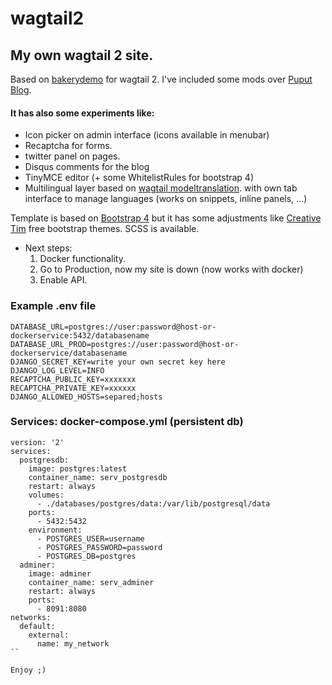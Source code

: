# wagtail2
## My own wagtail 2 site.

Based on [bakerydemo](https://github.com/wagtail/bakerydemo) for wagtail 2. I've included some mods over [Puput Blog](https://github.com/APSL/puput).

#### It has also some experiments like:
* Icon picker on admin interface (icons available in menubar)
* Recaptcha for forms.
* twitter panel on pages.
* Disqus comments for the blog
* TinyMCE editor (+ some WhitelistRules for bootstrap 4)
* Multilingual layer based on [wagtail modeltranslation](https://github.com/infoportugal/wagtail-modeltranslation).
with own tab interface to manage languages (works on snippets, inline panels, ...)

Template is based on [Bootstrap 4](https://getbootstrap.com) but it has some adjustments like [Creative Tim](https://www.creative-tim.com) free bootstrap themes. SCSS is available.

* Next steps:
	1. Docker functionality.
	2. Go to Production, now my site is down (now works with docker)
	3. Enable API.

### Example .env file
```
DATABASE_URL=postgres://user:password@host-or-dockerservice:5432/databasename
DATABASE_URL_PROD=postgres://user:password@host-or-dockerservice/databasename
DJANGO_SECRET_KEY=write your own secret key here
DJANGO_LOG_LEVEL=INFO
RECAPTCHA_PUBLIC_KEY=xxxxxxx
RECAPTCHA_PRIVATE_KEY=xxxxxx
DJANGO_ALLOWED_HOSTS=separed;hosts
```
### Services: docker-compose.yml (persistent db)
```
version: '2'
services:
  postgresdb:
    image: postgres:latest
    container_name: serv_postgresdb
    restart: always
    volumes:
      - ./databases/postgres/data:/var/lib/postgresql/data
    ports:
      - 5432:5432
    environment:
      - POSTGRES_USER=username
      - POSTGRES_PASSWORD=password
      - POSTGRES_DB=postgres
  adminer:
    image: adminer
    container_name: serv_adminer
    restart: always
    ports:
      - 8091:8080
networks:
  default:
    external:
      name: my_network
``  
      
Enjoy ;)